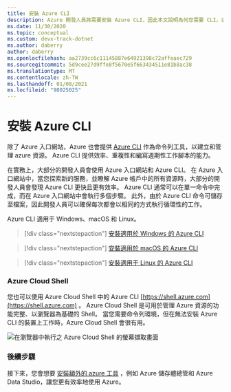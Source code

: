 ```yaml
---
title: 安裝 Azure CLI
description: Azure 開發人員將需要安裝 Azure CLI，因此本文說明為何您需要 CLI，以及從何處下載並安裝它。
ms.date: 11/30/2020
ms.topic: conceptual
ms.custom: devx-track-dotnet
ms.author: daberry
author: daberry
ms.openlocfilehash: aa2739cc6c11145887e64921398c72affeaec729
ms.sourcegitcommit: 5d9cee27d9ffe8f5670e5f663434511e81b8ac38
ms.translationtype: MT
ms.contentlocale: zh-TW
ms.lasthandoff: 01/08/2021
ms.locfileid: "98025025"
---
```

# <a name="install-the-azure-cli"></a>安裝 Azure CLI

除了 Azure 入口網站，Azure 也會提供 [Azure CLI](/cli/azure/) 作為命令列工具，以建立和管理 azure 資源。 Azure CLI 提供效率、重複性和編寫週期性工作腳本的能力。  

在實務上，大部分的開發人員會使用 Azure 入口網站和 Azure CLI。 在 Azure 入口網站中，當您探索新的服務，並瞭解 Azure 帳戶中的所有資源時，大部分的開發人員會發現 Azure CLI 更快且更有效率。  Azure CLI 通常可以在單一命令中完成，而在 Azure 入口網站中會執行多個步驟。  此外，由於 Azure CLI 命令可儲存至檔案，因此開發人員可以確保每次都會以相同的方式執行循環性的工作。

Azure CLI 適用于 Windows、macOS 和 Linux。

> [!div class="nextstepaction"]
> [安裝適用於 Windows 的 Azure CLI](/cli/azure/install-azure-cli-windows?tabs=azure-cli)

> [!div class="nextstepaction"]
> [安裝適用於 macOS 的 Azure CLI](/cli/azure/install-azure-cli-macos)

> [!div class="nextstepaction"]
> [安裝適用于 Linux 的 Azure CLI](/cli/azure/install-azure-cli-linux)

### <a name="azure-cloud-shell"></a>Azure Cloud Shell

您也可以使用 Azure Cloud Shell 中的 Azure CLI [https://shell.azure.com](https://shell.azure.com) 。  Azure Cloud Shell 是可用於管理 Azure 資源的功能完整、以瀏覽器為基礎的 Shell。  當您需要命令列環境，但在無法安裝 Azure CLI 的裝置上工作時，Azure Cloud Shell 會很有用。

![在瀏覽器中執行之 Azure Cloud Shell 的螢幕擷取畫面](media/azure-cloud-shell.png)

### <a name="next-steps"></a>後續步驟

接下來，您會想要 [安裝額外的 azure 工具](./azure-tools.md) ，例如 Azure 儲存體總管和 Azure Data Studio，讓您更有效率地使用 Azure。
